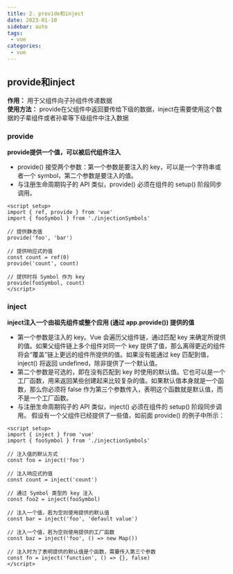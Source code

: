 ```yaml
---
title: 2. provide和inject
date: 2023-01-10
sidebar: auto
tags:
 - vue
categories:
 - vue
---
```


## provide和inject
**作用：** 用于父组件向子孙组件传递数据 <br />
**使用方法：** provide在父组件中返回要传给下级的数据，inject在需要使用这个数据的子辈组件或者孙辈等下级组件中注入数据
### provide
**provide提供一个值，可以被后代组件注入**
- provide() 接受两个参数：第一个参数是要注入的 key，可以是一个字符串或者一个 symbol，第二个参数是要注入的值。
- 与注册生命周期钩子的 API 类似，provide() 必须在组件的 setup() 阶段同步调用。
```vue
<script setup>
import { ref, provide } from 'vue'
import { fooSymbol } from './injectionSymbols'

// 提供静态值
provide('foo', 'bar')

// 提供响应式的值
const count = ref(0)
provide('count', count)

// 提供时将 Symbol 作为 key
provide(fooSymbol, count)
</script>
```

### inject
**inject注入一个由祖先组件或整个应用 (通过 app.provide()) 提供的值** <br />
- 第一个参数是注入的 key。Vue 会遍历父组件链，通过匹配 key 来确定所提供的值。如果父组件链上多个组件对同一个 key 提供了值，那么离得更近的组件将会“覆盖”链上更远的组件所提供的值。如果没有能通过 key 匹配到值，inject() 将返回 undefined，除非提供了一个默认值。
- 第二个参数是可选的，即在没有匹配到 key 时使用的默认值。它也可以是一个工厂函数，用来返回某些创建起来比较复杂的值。如果默认值本身就是一个函数，那么你必须将 false 作为第三个参数传入，表明这个函数就是默认值，而不是一个工厂函数。
- 与注册生命周期钩子的 API 类似，inject() 必须在组件的 setup() 阶段同步调用。
假设有一个父组件已经提供了一些值，如前面 provide() 的例子中所示：
```vue
<script setup>
import { inject } from 'vue'
import { fooSymbol } from './injectionSymbols'

// 注入值的默认方式
const foo = inject('foo')

// 注入响应式的值
const count = inject('count')

// 通过 Symbol 类型的 key 注入
const foo2 = inject(fooSymbol)

// 注入一个值，若为空则使用提供的默认值
const bar = inject('foo', 'default value')

// 注入一个值，若为空则使用提供的工厂函数
const baz = inject('foo', () => new Map())

// 注入时为了表明提供的默认值是个函数，需要传入第三个参数
const fn = inject('function', () => {}, false)
</script>

```
